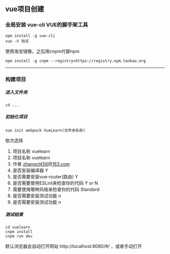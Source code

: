 ## vue项目创建

### 全局安装 vue-cli VUE的脚手架工具

```
npm install -g vue-cli
vue -V 测试
```

使用淘宝镜像，之后用cnpm代替npm

```
npm install -g cnpm --registry=https://registry.npm.taobao.org
```

----

### 构建项目

##### 进入文件夹

```
cd ...
```

##### 初始化项目

```
vue init webpack VueLearn(文件夹名称)
```

依次选择

1. 项目名称		vuelearn
2. 项目名称		vuelearn
3. 作者		zhangct456@163.com
4. 是否安装编译器	Y
5. 是否需要安装vue-router(路由)	Y
6. 是否需要使用ESLint来检查你的代码	Y or N
7. 需要使用哪种风格来检查你的代码		Standard
8. 是否需要安装测试功能	n
9. 是否需要安装测试功能	n


##### 测试结果

```
cd vuelearn
cnpm install
cnpm run dev
```

默认浏览器会自动打开网站 http://localhost:8080/#/ ，或者手动打开













